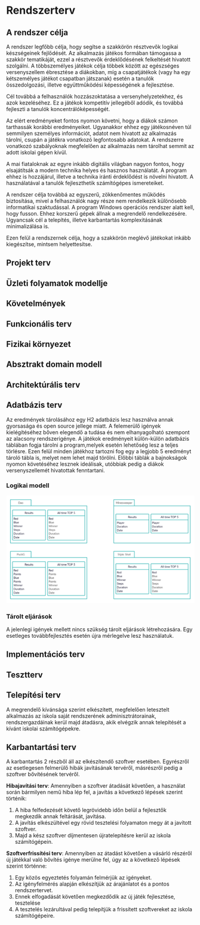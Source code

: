 Rendszerterv
============
A rendszer célja
----------------
A rendszer legfőbb célja, hogy segítse a szakkörön résztvevők logikai készségeinek fejlődését. Az alkalmazás játékos formában támogassa a szakkör tematikáját, ezzel a résztvevők érdeklődésének felkeltését hivatott szolgálni. A többszemélyes játékok célja többek között az egészséges versenyszellem ébresztése a diákokban, míg a csapatjátékok (vagy ha egy kétszemélyes játékot csapatban játszanak) esetén a tanulók összedolgozási, illetve együttműködési képességének a fejlesztése.

Cél továbbá a felhasználók hozzászoktatása a versenyhelyzetekhez, és azok kezeléséhez. Ez a játékok kompetitív jellegéből adódik, és továbbá fejleszti a tanulók koncentrálóképességét.

Az elért eredményeket fontos nyomon követni, hogy a diákok számon tarthassák korábbi eredményeiket. Ugyanakkor ehhez egy játékosnéven túl semmilyen személyes információt, adatot nem hivatott az alkalmazás tárolni, csupán a játékra vonatkozó legfontosabb adatokat. A rendszerre vonatkozó szabályoknak megfelelően az alkalmazás nem tárolhat semmit az adott iskolai gépen kívül.

A mai fiataloknak az egyre inkább digitális világban nagyon fontos, hogy elsajátítsák a modern technika helyes és hasznos használatát. A program ehhez is hozzájárul, illetve a technika iránti érdeklődést is növelni hivatott. A használatával a tanulók fejleszthetik számítógépes ismereteiket.

A rendszer célja továbbá az egyszerű, zökkenőmentes működés biztosítása, mivel a felhasználók nagy része nem rendelkezik különösebb informatikai szaktudással. A program Windows operációs rendszer alatt kell, hogy fusson. Ehhez korszerű gépek állnak a megrendelő rendelkezésére. Ugyancsak cél a telepítés, illetve karbantartás komplexitásának minimalizálása is.

Ezen felül a rendszernek célja, hogy a szakkörön meglévő játékokat inkább kiegészítse, mintsem helyettesítse.

Projekt terv
------------

Üzleti folyamatok modellje
--------------------------

Követelmények
-------------

Funkcionális terv
-----------------

Fizikai környezet
-----------------

Absztrakt domain modell
-----------------------

Architektúrális terv
--------------------

Adatbázis terv
--------------
Az eredmények tárolásához egy H2 adatbázis lesz használva annak gyorsasága és open source jellege miatt. A felemerülő igények kielégítéséhez bőven elegendő a tudása és nem elhanyagolható szempont az alacsony rendszerigénye.
A játékok eredményeit külön-külön adatbázis táblában fogja tárolni a program,melyek esetén lehetőség lesz a teljes törlésre. Ezen felül minden játékhoz tartozni fog egy a legjobb 5 eredményt tároló tábla is, melyet nem lehet majd törölni. Előbbi táblák a bajnokságok nyomon követéséhez lesznek ideálisak, utóbbiak pedig a diákok versenyszellemét hivatottak fenntartani.

### Logikai modell
<p align="center">
    <img src="./images/logikai_modell.png" title="Logical model of the database">
</p>

### Tárolt eljárások
A jelenlegi igények mellett nincs szükség tárolt eljárások létrehozására. Egy esetleges továbbfejlesztés esetén újra mérlegelve lesz használatuk.

Implementációs terv
-------------------

Tesztterv
---------

Telepítési terv
---------------
A megrendelő kívánsága szerint elkészített, megfelelően letesztelt alkalmazás az iskola saját rendszerének adminisztrátorainak, rendszergazdáinak kerül majd átadásra, akik elvégzik annak telepítését a kívánt iskolai számítógépekre.

Karbantartási terv
------------------
A karbantartás 2 részből áll az elkészítendő szoftver esetében. Egyrészről az esetlegesen felmerülő hibák javításának tervéről, másrészről pedig a szoftver bővítésének tervéről.

**Hibajavítási terv**: Amennyiben a szoftver átadását követően, a használat során bármilyen nemű hiba lép fel, a javítás a következő lépések szerint történik:

1. A hiba felfedezését követő legrövidebb időn belül a fejlesztők megkezdik annak feltárását, javítása.
2. A javítás elkészültével egy rövid tesztelési folyamaton megy át a javított szoftver.
3. Majd a kész szoftver díjmentesen újratelepítésre kerül az iskola számítógépein.

**Szoftverfrissítési terv**: Amennyiben az átadást követően a vásárló részéről új játékkal való bővítés igénye merülne fel, úgy az a következő lépések szerint történne:

1. Egy közös egyeztetés folyamán felmérjük az igényeket.
2. Az igényfelmérés alapján elkészítjük az árajánlatot és a pontos rendszertervet.
3. Ennek elfogadását követően megkezdődik az új játék fejlesztése, tesztelése
4. A tesztelés lezárultával pedig telepítjük a frissített szoftvereket az iskola számítógépeire.